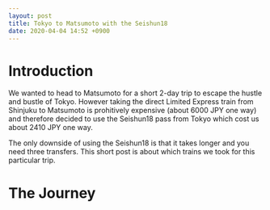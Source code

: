```yaml
---
layout: post
title: Tokyo to Matsumoto with the Seishun18
date: 2020-04-04 14:52 +0900
---
```


# Introduction

We wanted to head to Matsumoto for a short 2-day trip to escape the hustle and bustle of
Tokyo. However taking the direct Limited Express train from Shinjuku to Matsumoto is
prohitively expensive (about 6000 JPY one way) and therefore decided to use the Seishun18
pass from Tokyo which cost us about 2410 JPY one way.

The only downside of using the Seishun18 is that it takes longer and you need three transfers.
This short post is about which trains we took for this particular trip.

# The Journey

